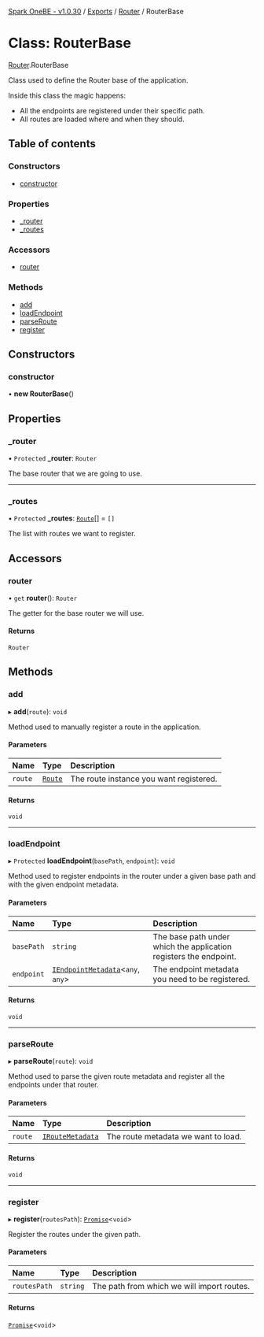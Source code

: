 [Spark OneBE - v1.0.30](../README.md) / [Exports](../modules.md) / [Router](../modules/Router.md) / RouterBase

# Class: RouterBase

[Router](../modules/Router.md).RouterBase

Class used to define the Router base of the application.

Inside this class the magic happens:
- All the endpoints are registered under their specific path.
- All routes are loaded where and when they should.

## Table of contents

### Constructors

- [constructor](Router.RouterBase.md#constructor)

### Properties

- [\_router](Router.RouterBase.md#_router)
- [\_routes](Router.RouterBase.md#_routes)

### Accessors

- [router](Router.RouterBase.md#router)

### Methods

- [add](Router.RouterBase.md#add)
- [loadEndpoint](Router.RouterBase.md#loadendpoint)
- [parseRoute](Router.RouterBase.md#parseroute)
- [register](Router.RouterBase.md#register)

## Constructors

### constructor

• **new RouterBase**()

## Properties

### \_router

• `Protected` **\_router**: `Router`

The base router that we are going to use.

___

### \_routes

• `Protected` **\_routes**: [`Route`](Router_Route.Route.md)[] = `[]`

The list with routes we want to register.

## Accessors

### router

• `get` **router**(): `Router`

The getter for the base router we will use.

#### Returns

`Router`

## Methods

### add

▸ **add**(`route`): `void`

Method used to manually register a route in the application.

#### Parameters

| Name | Type | Description |
| :------ | :------ | :------ |
| `route` | [`Route`](Router_Route.Route.md) | The route instance you want registered. |

#### Returns

`void`

___

### loadEndpoint

▸ `Protected` **loadEndpoint**(`basePath`, `endpoint`): `void`

Method used to register endpoints in the router under a given base path and with the
given endpoint metadata.

#### Parameters

| Name | Type | Description |
| :------ | :------ | :------ |
| `basePath` | `string` | The base path under which the application registers the endpoint. |
| `endpoint` | [`IEndpointMetadata`](../interfaces/Documentation_Definition_RouteMetadata.IEndpointMetadata.md)<`any`, `any`\> | The endpoint metadata you need to be registered. |

#### Returns

`void`

___

### parseRoute

▸ **parseRoute**(`route`): `void`

Method used to parse the given route metadata and register all the endpoints under that
router.

#### Parameters

| Name | Type | Description |
| :------ | :------ | :------ |
| `route` | [`IRouteMetadata`](../interfaces/Documentation_Definition_RouteMetadata.IRouteMetadata.md) | The route metadata we want to load. |

#### Returns

`void`

___

### register

▸ **register**(`routesPath`): [`Promise`]( https://developer.mozilla.org/en-US/docs/Web/JavaScript/Reference/Global_Objects/Promise )<`void`\>

Register the routes under the given path.

#### Parameters

| Name | Type | Description |
| :------ | :------ | :------ |
| `routesPath` | `string` | The path from which we will import routes. |

#### Returns

[`Promise`]( https://developer.mozilla.org/en-US/docs/Web/JavaScript/Reference/Global_Objects/Promise )<`void`\>
